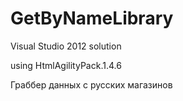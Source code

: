 GetByNameLibrary
================
Visual Studio 2012 solution

using HtmlAgilityPack.1.4.6

Граббер данных с русских магазинов

